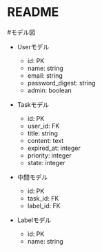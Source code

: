 # README

#モデル図

- Userモデル
  - id: PK
  - name: string
  - email: string
  - password_digest: string
  - admin: boolean

- Taskモデル
  - id: PK
  - user_id: FK
  - title: string
  - content: text
  - expired_at: integer
  - priority: integer
  - state: integer

- 中間モデル
  - id: PK
  - task_id: FK
  - label_id: FK

- Labelモデル
  - id: PK
  - name: string